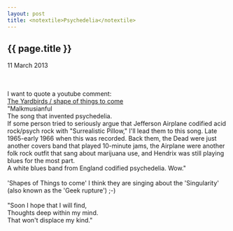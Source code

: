 ```yaml
---
layout: post
title: <notextile>Psychedelia</notextile>
---
```


{{ page.title }}
----------------

<p class="publish_date">
11 March 2013

</p>
<br><br>I want to quote a youtube comment:<br><a href="https://www.youtube.com/watch?v=Jc17DqcA6Qc">The Yardbirds / shape of things to come</a> <br>&quot;Malkmusianful&nbsp;<br>The song that invented psychedelia.<br>If some person tried to seriously argue that Jefferson Airplane codified acid rock/psych rock with &quot;Surrealistic Pillow,&quot; I&#39;ll lead them to this song. Late 1965-early 1966 when this was recorded. Back them, the Dead were just another covers band that played 10-minute jams, the Airplane were another folk rock outfit that sang about marijuana use, and Hendrix was still playing blues for the most part.<br>A white blues band from England codified psychedelia. Wow.&quot;<br><br>&#39;Shapes of Things to come&#39; I think they are singing about the &#39;Singularity&#39; (also known as the &#39;Geek rupture&#39;) ;-)<br><br>&quot;Soon I hope that I will find,<br>Thoughts deep within my mind.<br>That won&#39;t displace my kind.&quot;
